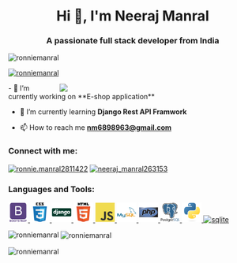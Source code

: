 <h1 align="center">Hi 👋, I'm Neeraj Manral</h1>
<h3 align="center">A passionate full stack developer from India</h3>

<p align="left"> <img src="https://komarev.com/ghpvc/?username=ronniemanral&label=Profile%20views&color=0e75b6&style=flat" alt="ronniemanral" /> </p>

<p align="left"> <a href="https://github.com/ryo-ma/github-profile-trophy"><img src="https://github-profile-trophy.vercel.app/?username=ronniemanral" alt="ronniemanral" /></a> </p>
<img align="right" width="400" src="https://raw.githubusercontent.com/arsentieva/arsentieva/main/coder.gif">
- 🔭 I’m currently working on **E-shop application**

- 🌱 I’m currently learning **Django Rest API Framwork**

- 📫 How to reach me **nm6898963@gmail.com**

<h3 align="left">Connect with me:</h3>
<p align="left">
<a href="https://fb.com/ronnie.manral2811422" target="blank"><img align="center" src="https://raw.githubusercontent.com/rahuldkjain/github-profile-readme-generator/neutral-icons/src/images/icons/Social/facebook.svg" alt="ronnie.manral2811422" height="30" width="40" /></a>
<a href="https://instagram.com/neeraj_manral263153" target="blank"><img align="center" src="https://raw.githubusercontent.com/rahuldkjain/github-profile-readme-generator/neutral-icons/src/images/icons/Social/instagram.svg" alt="neeraj_manral263153" height="30" width="40" /></a>
</p>

<h3 align="left">Languages and Tools:</h3>
<p align="left"> <a href="https://getbootstrap.com" target="_blank"> <img src="https://raw.githubusercontent.com/devicons/devicon/master/icons/bootstrap/bootstrap-plain-wordmark.svg" alt="bootstrap" width="40" height="40"/> </a> <a href="https://www.w3schools.com/css/" target="_blank"> <img src="https://raw.githubusercontent.com/devicons/devicon/master/icons/css3/css3-original-wordmark.svg" alt="css3" width="40" height="40"/> </a> <a href="https://www.djangoproject.com/" target="_blank"> <img src="https://raw.githubusercontent.com/devicons/devicon/master/icons/django/django-original.svg" alt="django" width="40" height="40"/> </a> <a href="https://www.w3.org/html/" target="_blank"> <img src="https://raw.githubusercontent.com/devicons/devicon/master/icons/html5/html5-original-wordmark.svg" alt="html5" width="40" height="40"/> </a> <a href="https://developer.mozilla.org/en-US/docs/Web/JavaScript" target="_blank"> <img src="https://raw.githubusercontent.com/devicons/devicon/master/icons/javascript/javascript-original.svg" alt="javascript" width="40" height="40"/> </a> <a href="https://www.mysql.com/" target="_blank"> <img src="https://raw.githubusercontent.com/devicons/devicon/master/icons/mysql/mysql-original-wordmark.svg" alt="mysql" width="40" height="40"/> </a> <a href="https://www.php.net" target="_blank"> <img src="https://raw.githubusercontent.com/devicons/devicon/master/icons/php/php-original.svg" alt="php" width="40" height="40"/> </a> <a href="https://www.postgresql.org" target="_blank"> <img src="https://raw.githubusercontent.com/devicons/devicon/master/icons/postgresql/postgresql-original-wordmark.svg" alt="postgresql" width="40" height="40"/> </a> <a href="https://www.python.org" target="_blank"> <img src="https://raw.githubusercontent.com/devicons/devicon/master/icons/python/python-original.svg" alt="python" width="40" height="40"/> </a> <a href="https://www.sqlite.org/" target="_blank"> <img src="https://www.vectorlogo.zone/logos/sqlite/sqlite-icon.svg" alt="sqlite" width="40" height="40"/> </a> </p>

<p><img align="left" src="https://github-readme-stats.vercel.app/api/top-langs?username=ronniemanral&show_icons=true&locale=en&layout=compact" alt="ronniemanral" /></p>

<p>&nbsp;<img align="center" src="https://github-readme-stats.vercel.app/api?username=ronniemanral&show_icons=true&locale=en" alt="ronniemanral" /></p>

<p><img align="center" src="https://github-readme-streak-stats.herokuapp.com/?user=ronniemanral&" alt="ronniemanral" /></p>
